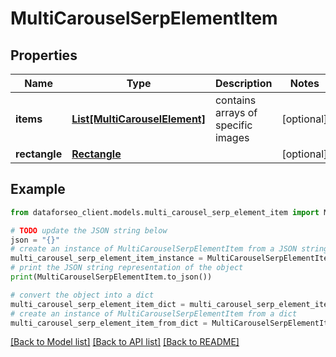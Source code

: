 # MultiCarouselSerpElementItem


## Properties

Name | Type | Description | Notes
------------ | ------------- | ------------- | -------------
**items** | [**List[MultiCarouselElement]**](MultiCarouselElement.md) | contains arrays of specific images | [optional] 
**rectangle** | [**Rectangle**](Rectangle.md) |  | [optional] 

## Example

```python
from dataforseo_client.models.multi_carousel_serp_element_item import MultiCarouselSerpElementItem

# TODO update the JSON string below
json = "{}"
# create an instance of MultiCarouselSerpElementItem from a JSON string
multi_carousel_serp_element_item_instance = MultiCarouselSerpElementItem.from_json(json)
# print the JSON string representation of the object
print(MultiCarouselSerpElementItem.to_json())

# convert the object into a dict
multi_carousel_serp_element_item_dict = multi_carousel_serp_element_item_instance.to_dict()
# create an instance of MultiCarouselSerpElementItem from a dict
multi_carousel_serp_element_item_from_dict = MultiCarouselSerpElementItem.from_dict(multi_carousel_serp_element_item_dict)
```
[[Back to Model list]](../README.md#documentation-for-models) [[Back to API list]](../README.md#documentation-for-api-endpoints) [[Back to README]](../README.md)


